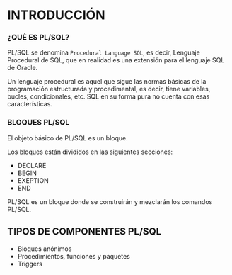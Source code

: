 # INTRODUCCIÓN

### ¿QUÉ ES PL/SQL?

PL/SQL se denomina `Procedural Language SQL`, es decir, Lenguaje Procedural de SQL, que en realidad es una extensión para el lenguaje SQL de Oracle.

Un lenguaje procedural es aquel que sigue las normas básicas de la programación estructurada y procedimental, es decir, tiene variables, bucles, condicionales, etc. SQL en su forma pura no cuenta con esas características.

### BLOQUES PL/SQL

El objeto básico de PL/SQL es un bloque.

Los bloques están divididos en las siguientes secciones:

* DECLARE
* BEGIN
* EXEPTION
* END

PL/SQL es un bloque donde se construirán y mezclarán los comandos PL/SQL.

## TIPOS DE COMPONENTES PL/SQL

* Bloques anónimos
* Procedimientos, funciones y paquetes
* Triggers